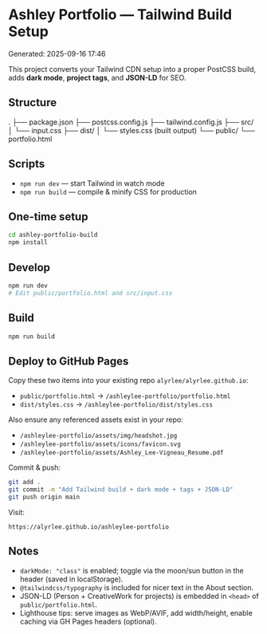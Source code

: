 # Ashley Portfolio — Tailwind Build Setup
Generated: 2025-09-16 17:46

This project converts your Tailwind CDN setup into a proper PostCSS build, adds **dark mode**, **project tags**, and **JSON-LD** for SEO.

## Structure
.
├── package.json
├── postcss.config.js
├── tailwind.config.js
├── src/
│   └── input.css
├── dist/
│   └── styles.css (built output)
└── public/
    └── portfolio.html

## Scripts
- `npm run dev` — start Tailwind in watch mode
- `npm run build` — compile & minify CSS for production

## One-time setup
```bash
cd ashley-portfolio-build
npm install
```

## Develop
```bash
npm run dev
# Edit public/portfolio.html and src/input.css
```

## Build
```bash
npm run build
```

## Deploy to GitHub Pages
Copy these two items into your existing repo `alyrlee/alyrlee.github.io`:
- `public/portfolio.html` → `/ashleylee-portfolio/portfolio.html`
- `dist/styles.css` → `/ashleylee-portfolio/dist/styles.css`

Also ensure any referenced assets exist in your repo:
- `/ashleylee-portfolio/assets/img/headshot.jpg`
- `/ashleylee-portfolio/assets/icons/favicon.svg`
- `/ashleylee-portfolio/assets/Ashley_Lee-Vigneau_Resume.pdf`

Commit & push:
```bash
git add .
git commit -m "Add Tailwind build + dark mode + tags + JSON-LD"
git push origin main
```

Visit:
```
https://alyrlee.github.io/ashleylee-portfolio
```

## Notes
- `darkMode: "class"` is enabled; toggle via the moon/sun button in the header (saved in localStorage).
- `@tailwindcss/typography` is included for nicer text in the About section.
- JSON-LD (Person + CreativeWork for projects) is embedded in `<head>` of `public/portfolio.html`.
- Lighthouse tips: serve images as WebP/AVIF, add width/height, enable caching via GH Pages headers (optional).
